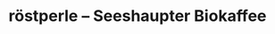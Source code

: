---
title: "röstperle – Seeshaupter Biokaffee"
url: /seeshaupt/roestperle-seeshaupter-biokaffee/
shop: Kaffee
---